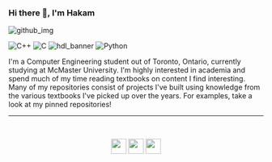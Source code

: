 ### Hi there 👋, I'm Hakam
![github_img](https://user-images.githubusercontent.com/83780720/186789081-4020f909-54db-4241-974b-fd07667f9a53.png)


![C++](https://img.shields.io/badge/c++-%2300599C.svg?style=for-the-badge&logo=c%2B%2B&logoColor=white)
![C](https://img.shields.io/badge/c-%2300599C.svg?style=for-the-badge&logo=c&logoColor=white)
![hdl_banner](https://img.shields.io/badge/Verilog-%2300599C.svg?style=for-the-badge&logo=%2B%2B&logoColor=white)
![Python](https://img.shields.io/badge/python-3670A0?style=for-the-badge&logo=python&logoColor=ffdd54)


I'm a Computer Engineering student out of Toronto, Ontario, currently studying at McMaster University. I'm highly interested in academia and spend much of my time reading textbooks on content I find interesting. Many of my repositories consist of projects I've built using knowledge from the various textbooks I've picked up over the years. For examples, take a look at my pinned repositories! 



<hr />


<br/>


<p align="center">  <a href="mailto: atassih@mcmaster.ca" target="blank"><img src="https://img.icons8.com/fluency/344/email-open.png" height="30" /></a>
  <a href="https://hakamatassi.com" target="blank"><img src="https://img.icons8.com/external-nawicon-outline-color-nawicon/344/external-portfolio-seo-and-marketing-nawicon-outline-color-nawicon.png" height="30" /></a>  
 <a href="https://www.linkedin.com/in/atassih/" target="blank"><img src="https://img.icons8.com/color/344/linkedin-2--v1.png" height="30" /></a></p>



